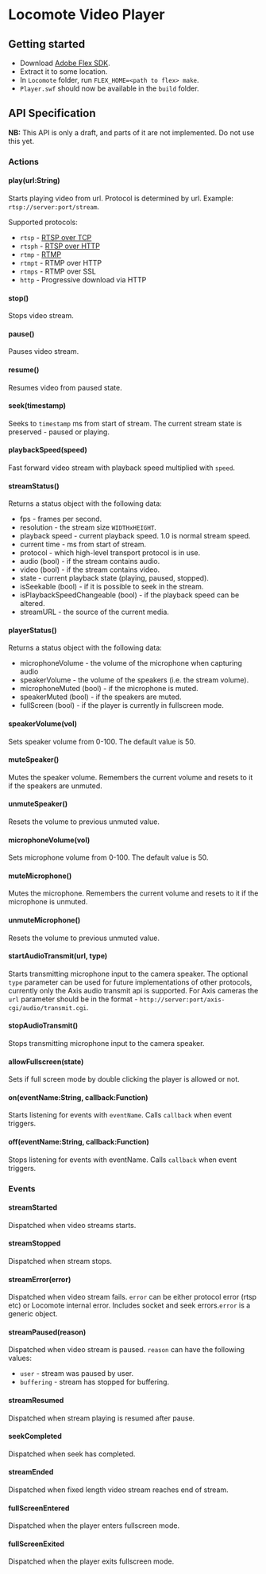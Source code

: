 # Locomote Video Player

## Getting started

  * Download [Adobe Flex SDK](http://www.adobe.com/devnet/flex/flex-sdk-download.html).
  * Extract it to some location.
  * In `Locomote` folder, run `FLEX_HOME=<path to flex> make`.
  * `Player.swf` should now be available in the `build` folder.


## API Specification

**NB:** This API is only a draft, and parts of it are not implemented. Do not
use this yet.

### Actions

#### play(url:String)

Starts playing video from url. Protocol is determined by url.
Example: `rtsp://server:port/stream`.

Supported protocols:

- `rtsp` - [RTSP over TCP](http://www.ietf.org/rfc/rfc2326.txt)
- `rtsph` - [RTSP over HTTP](http://www.opensource.apple.com/source/QuickTimeStreamingServer/QuickTimeStreamingServer-412.42/Documentation/RTSP_Over_HTTP.pdf)
- `rtmp` - [RTMP](http://www.adobe.com/devnet/rtmp.html)
- `rtmpt` - RTMP over HTTP
- `rtmps` - RTMP over SSL
- `http` - Progressive download via HTTP

#### stop()

Stops video stream.

#### pause()

Pauses video stream.

#### resume()

Resumes video from paused state.

#### seek(timestamp)

Seeks to `timestamp` ms from  start of stream.
The current stream state is preserved - paused or playing.

#### playbackSpeed(speed)

Fast forward video stream with playback speed multiplied with `speed`.

#### streamStatus()

Returns a status object with the following data:

- fps - frames per second.
- resolution - the stream size `WIDTHxHEIGHT`.
- playback speed - current playback speed. 1.0 is normal stream speed.
- current time - ms from start of stream.
- protocol - which high-level transport protocol is in use.
- audio (bool) - if the stream contains audio.
- video (bool) - if the stream contains video.
- state - current playback state (playing, paused, stopped).
- isSeekable (bool) - if it is possible to seek in the stream.
- isPlaybackSpeedChangeable (bool) - if the playback speed can be altered.
- streamURL - the source of the current media.

#### playerStatus()

Returns a status object with the following data:

- microphoneVolume - the volume of the microphone when capturing audio
- speakerVolume - the volume of the speakers (i.e. the stream volume).
- microphoneMuted (bool) - if the microphone is muted.
- speakerMuted (bool) - if the speakers are muted.
- fullScreen (bool) - if the player is currently in fullscreen mode.

#### speakerVolume(vol)

Sets speaker volume from 0-100. The default value is 50.

#### muteSpeaker()

Mutes the speaker volume. Remembers the current volume and resets to it if the
speakers are unmuted.

#### unmuteSpeaker()

Resets the volume to previous unmuted value.

#### microphoneVolume(vol)

Sets microphone volume from 0-100. The default value is 50.

#### muteMicrophone()

Mutes the microphone. Remembers the current volume and resets to it if the
microphone is unmuted.

#### unmuteMicrophone()

Resets the volume to previous unmuted value.

#### startAudioTransmit(url, type)

Starts transmitting microphone input to the camera speaker. The optional `type` parameter can be used for future implementations of other protocols, currently only the Axis audio transmit api is supported. For Axis cameras the `url` parameter should be in the format - `http://server:port/axis-cgi/audio/transmit.cgi`.

#### stopAudioTransmit()

Stops transmitting microphone input to the camera speaker.

#### allowFullscreen(state)

Sets if full screen mode by double clicking the player is allowed or not.

#### on(eventName:String, callback:Function)

Starts listening for events with `eventName`. Calls `callback` when event triggers.

#### off(eventName:String, callback:Function)

Stops listening for events with eventName. Calls `callback` when event triggers.

### Events

#### streamStarted

Dispatched when video streams starts.

#### streamStopped

Dispatched when stream stops.

#### streamError(error)

Dispatched when video stream fails. `error` can be either
protocol error (rtsp etc) or Locomote internal error.
Includes socket and seek errors.`error` is a generic object.

#### streamPaused(reason)

Dispatched when video stream is paused. `reason` can have the following values:

- `user` - stream was paused by user.
- `buffering` - stream has stopped for buffering.

#### streamResumed

Dispatched when stream playing is resumed after pause.

#### seekCompleted

Dispatched when seek has completed.

#### streamEnded

Dispatched when fixed length video stream reaches end of stream.

#### fullScreenEntered

Dispatched when the player enters fullscreen mode.

#### fullScreenExited

Dispatched when the player exits fullscreen mode.
